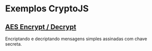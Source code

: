 # Exemplos CryptoJS

## [AES Encrypt / Decrypt](aes-encrypting-decrypting/README.md)
Encriptando e decriptando mensagens simples assinadas com chave secreta.
